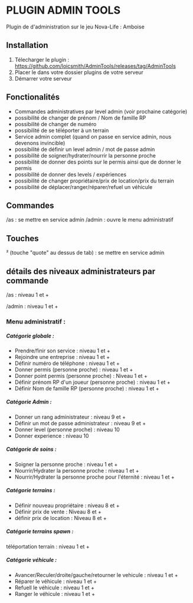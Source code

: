 
# PLUGIN ADMIN TOOLS

Plugin de d'administration sur le jeu Nova-Life : Amboise




## Installation
1. Télecharger le plugin : https://github.com/loicsmith/AdminTools/releases/tag/AdminTools
2. Placer le dans votre dossier plugins de votre serveur
3. Démarrer votre serveur




## Fonctionalités

- Commandes administratives par level admin (voir prochaine catégorie)
- possibilité de changer de prénom / Nom de famille RP
- possibilité de changer de numéro
- possibilité de se téléporter à un terrain
- Service admin complet (quand on passe en service admin, nous devenons invincible)
- possibilité de définir un level admin / mot de passe admin
- possibilité de soigner/hydrater/nourrir la personne proche
- possibilité de donner des points sur le permis ainsi que de donner le permis
- possibilité de donner des levels / expériences
- possibilité de changer propriétaire/prix de location/prix du terrain
- possibilité de déplacer/ranger/réparer/refuel un véhicule

## Commandes

/as : se mettre en service admin
/admin : ouvre le menu administratif

## Touches

² (touche "quote" au dessus de tab) : se mettre en service admin

## détails des niveaux administrateurs par commande

/as : niveau 1 et +

/admin : niveau 1 et +

 ### Menu administratif :

##### Catégorie globale :

- Prendre/finir son service : niveau 1 et +
- Rejoindre une entreprise : niveau 1 et +
- Définir numéro de téléphone : niveau 1 et +
- Donner permis (personne proche) : niveau 1 et +
- Donner point permis (personne proche) : Niveau 1 et +
- Définir prénom RP d'un joueur (personne proche) : niveau 1 et + 
- Définir Nom de famille RP (personne proche) : niveau 1 et +

##### Catégorie Admin :

- Donner un rang administrateur : niveau 9 et +
- Définir un mot de passe administrateur : niveau 9 et + 
- Donner level (personne proche) : niveau 10
- Donner experience : niveau 10
 
##### Catégorie de soins :

- Soigner la personne proche : niveau 1 et +
- Nourrir/Hydrater la personne proche : niveau 1 et +
- Nourrir/Hydrater la personne proche pour l'éternité : niveau 1 et +

##### Catégorie terrains :

- Définir nouveau propriétaire : niveau 8 et +
- Définir prix de vente : Niveau 8 et +
- définir prix de location : Niveau 8 et +

##### Catégorie terrains spawn :

téléportation terrain : niveau 1 et +

##### Catégorie véhicule :

- Avancer/Reculer/droite/gauche/retourner le vehicule : niveau 1 et +
- Réparer le véhicule : niveau 1 et +
- Refuell le véhicule : niveau 1 et +
- Ranger le véhicule : niveau 1 et + 
